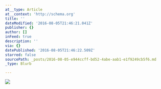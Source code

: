 ```yaml
---
at__type: Article
at__context: 'http://schema.org'
title: ''
dateModified: '2016-08-05T21:46:21.041Z'
publisher: {}
author: []
inFeed: true
description: ''
via: {}
datePublished: '2016-08-05T21:46:22.509Z'
starred: false
sourcePath: _posts/2016-08-05-e944ccff-bd52-4abe-aab1-e1f9249cb5f6.md
_type: Blurb

---
```

![](https://the-grid-user-content.s3-us-west-2.amazonaws.com/09130650-c9d4-4b75-a00a-c778724468f4.jpg)